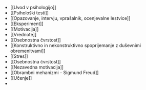 - [[Uvod v psihologijo]]
- [[Psihološki testi]]
- [[Opazovanje, intervju, vprašalnik, ocenjevalne lestvice]]
- [[Eksperiment]]
- [[Motivacija]]
- [[Vrednote]]
- [[Osebnostna čvrstost]]
- [[Konstruktivno in nekonstruktivno spoprijemanje z duševnimi obremenitvami]]
- [[Stres]]
- [[Osebnostna čvrstost]]
- [[Nezavedna motivacija]]
- [[Obrambni mehanizmi - Sigmund Freud]]
- [[Učenje]]
- 